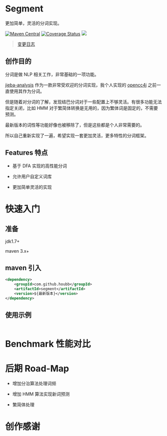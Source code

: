 # Segment

更加简单，灵活的分词实现。

[![Maven Central](https://maven-badges.herokuapp.com/maven-central/com.github.houbb/segment/badge.svg)](http://mvnrepository.com/artifact/com.github.houbb/segment)
[![Coverage Status](https://coveralls.io/repos/github/houbb/segment/badge.svg)](https://coveralls.io/github/houbb/segment)
[![](https://img.shields.io/badge/license-Apache2-FF0080.svg)](https://github.com/houbb/segment/blob/master/LICENSE.txt)

> [变更日志](CHANGELOG.md)

## 创作目的

分词是做 NLP 相关工作，非常基础的一项功能。

[jieba-analysis](https://github.com/huaban/jieba-analysis) 作为一款非常受欢迎的分词实现，我个人实现的 [opencc4j](https://github.com/houbb/opencc4j) 之前一直使用其作为分词。

但是随着对分词的了解，发现结巴分词对于一些配置上不够灵活。有很多功能无法指定关闭，比如 HMM 对于繁简体转换是无用的，因为繁体词是固定的，不需要预测。

最新版本的词性等功能好像也被移除了，但是这些都是个人非常需要的。

所以自己重新实现了一遍，希望实现一套更加灵活，更多特性的分词框架。

## Features 特点

- 基于 DFA 实现的高性能分词

- 允许用户自定义词库

- 更加简单灵活的实现

# 快速入门

## 准备

jdk1.7+

maven 3.x+

## maven 引入

```xml
<dependency>
    <groupId>com.github.houbb</groupId>
    <artifactId>segment</artifactId>
    <version>${最新版本}</version>
</dependency>
```

## 使用示例



```java

```


# Benchmark 性能对比


# 后期 Road-Map

- 增加分治算法处理词频

- 增加 HMM 算法实现新词预测

- 繁简体处理

# 创作感谢


